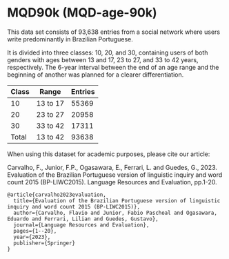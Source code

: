 # MQD90k (MQD-age-90k)
This data set consists of 93,638 entries from a social network where users write predominantly in Brazilian Portuguese. 

It is divided into three classes: 10, 20, and 30, containing users of both genders with ages between 13 and 17, 23 to 27, and 33 to 42 years, respectively. 
The 6-year interval between the end of an age range and the beginning of another was planned for a clearer differentiation. 

| Class | Range |Entries |
| --- | --- |--- |
| 10 | 13 to 17|55369 |
| 20 | 23 to 27|20958 |
| 30 | 33 to 42|17311 |
| Total | 13 to 42|93638 |


When using this dataset for academic purposes, please cite our article:


Carvalho, F., Junior, F.P., Ogasawara, E., Ferrari, L. and Guedes, G., 2023. Evaluation of the Brazilian Portuguese version of linguistic inquiry and word count 2015 (BP-LIWC2015). Language Resources and Evaluation, pp.1-20.

```
@article{carvalho2023evaluation,
  title={Evaluation of the Brazilian Portuguese version of linguistic inquiry and word count 2015 (BP-LIWC2015)},
  author={Carvalho, Flavio and Junior, Fabio Paschoal and Ogasawara, Eduardo and Ferrari, Lilian and Guedes, Gustavo},
  journal={Language Resources and Evaluation},
  pages={1--20},
  year={2023},
  publisher={Springer}
}
```
